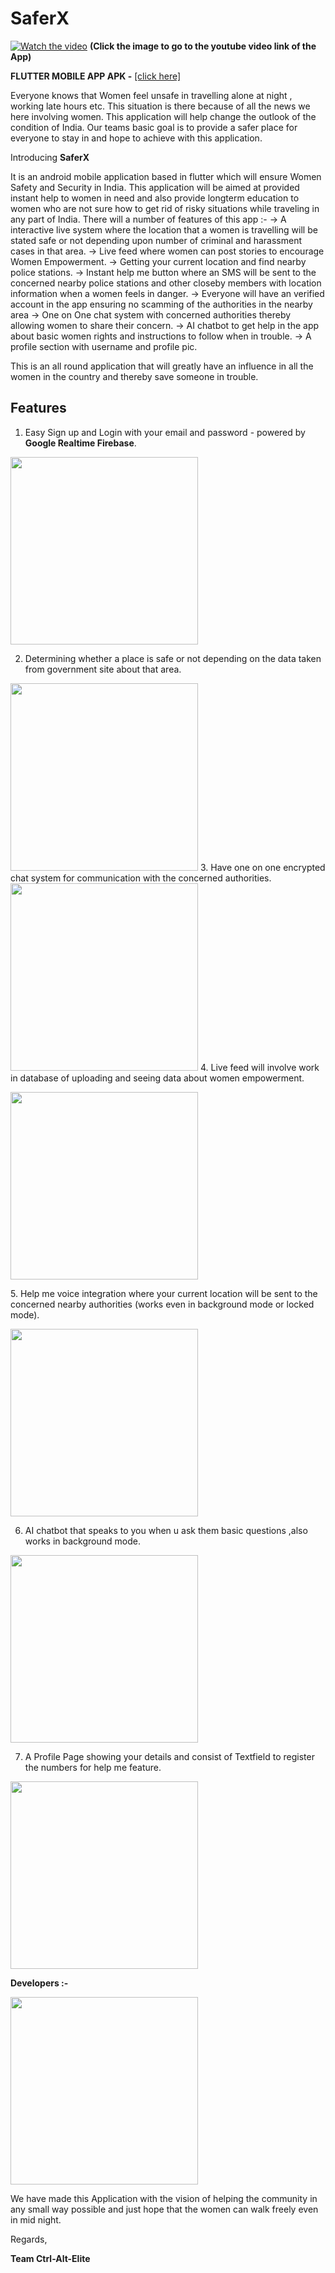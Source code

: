 # SaferX

[![Watch the video](pic.png)](https://youtu.be/FYkfWy6N3Ag)
**(Click the image to go to the youtube video link of the App)**

**FLUTTER MOBILE APP APK -** [[click here]](https://github.com/Ctrl-Alt-Eliiiteee/SaferX/raw/main/SaferX.apk)

Everyone knows that Women feel unsafe in travelling alone at night , working late hours etc. This situation is there because of all the news we here involving women. This application will help change the outlook of the condition of India. Our teams basic goal is to provide a safer place for everyone to stay in and hope to achieve with this application.



Introducing **SaferX**

It is an android mobile application based in flutter which will ensure Women Safety and Security in India.
This application will be aimed at provided instant help to women in need and also provide longterm education
to women who are not sure how to get rid of risky situations while traveling in any part of India.
There will a number of features of this app :-
-> A interactive live system where the location that a women is travelling will be stated safe or not depending upon number of criminal and harassment cases in that area.
-> Live feed where women can post stories to encourage Women Empowerment.
-> Getting your current location and find nearby police stations.
-> Instant help me button where an SMS will be sent to the concerned nearby police stations and other closeby members with location information when a women feels in danger.
-> Everyone will have an verified account in the app ensuring no scamming of the authorities in the nearby area
-> One on One chat system with concerned authorities thereby allowing women to share their concern.
-> AI chatbot to get help in the app about basic women rights and instructions to follow when in trouble.
-> A profile section with username and profile pic.

This is an all round application that will greatly have an influence in all the women in the country and thereby save someone in trouble.

## Features

1. Easy Sign up and Login with your email and password - powered by **Google Realtime Firebase**.

<p float="left">
<img src = "LoginPage.jpeg" height=300>
</p>

2. Determining whether a place is safe or not depending on the data taken from government site about that area.
 <img src = "location.jpeg" height=300> 
3. Have one on one encrypted chat system for communication with the concerned authorities.
 <img src = "chat.jpeg" height=300> 
4. Live feed will involve work in database of uploading and seeing data about women empowerment.
 <p float="left">
<img src = "Feed.jpeg" height=300            > 

</p>
5. Help me voice integration where your current location will be sent to the concerned nearby authorities (works even in background mode or locked mode).
 <p float="left">
<img src = "Helpme.jpeg" height=300            > 

</p>

6. AI chatbot that speaks to you when u ask them basic questions ,also works in background mode. 
 <img src = "Assisstant.jpeg" height=300> 
 
 7. A Profile Page showing your details and consist of Textfield to register the numbers for help me feature.
 <img src = "ProfilePage.jpeg" height=300>


**Developers :-**

<img src = "aboutpage2.jpeg" height=300> 

We have made this Application with the vision of helping the community in any small way possible and just hope that the women can walk freely even in mid night.
   
   Regards,
   
   **Team Ctrl-Alt-Elite**
